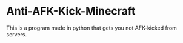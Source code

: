 # Anti-AFK-Kick-Minecraft
This is a program made in python that gets you not AFK-kicked from servers.
